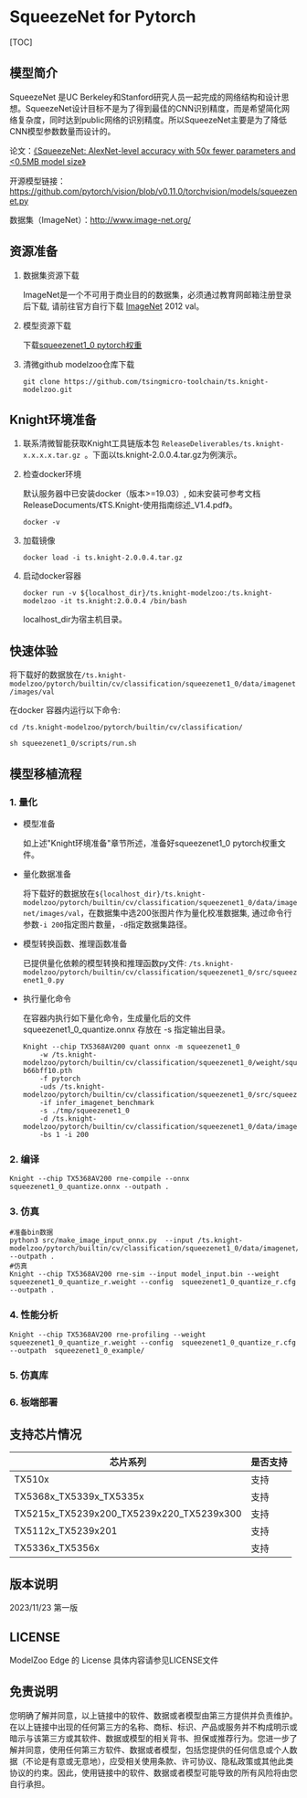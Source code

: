 # SqueezeNet for Pytorch

<!--命名规则 {model_name}-{dataset}-{framework}-->

[TOC]

## 模型简介

SqueezeNet 是UC Berkeley和Stanford研究人员一起完成的网络结构和设计思想。SqueezeNet设计目标不是为了得到最佳的CNN识别精度，而是希望简化网络复杂度，同时达到public网络的识别精度。所以SqueezeNet主要是为了降低CNN模型参数数量而设计的。

论文：[《SqueezeNet: AlexNet-level accuracy with 50x fewer parameters and <0.5MB model size》](https://arxiv.org/pdf/1602.07360)

开源模型链接：https://github.com/pytorch/vision/blob/v0.11.0/torchvision/models/squeezenet.py

数据集（ImageNet）：http://www.image-net.org/

## 资源准备

1. 数据集资源下载

	ImageNet是一个不可用于商业目的的数据集，必须通过教育网邮箱注册登录后下载, 请前往官方自行下载 [ImageNet](http://image-net.org/) 2012 val。

2. 模型资源下载

	下载[squeezenet1_0 pytorch权重](https://download.pytorch.org/models/squeezenet1_0-b66bff10.pth)

3. 清微github modelzoo仓库下载

	```git clone https://github.com/tsingmicro-toolchain/ts.knight-modelzoo.git```

## Knight环境准备

1. 联系清微智能获取Knight工具链版本包 ```ReleaseDeliverables/ts.knight-x.x.x.x.tar.gz ```。下面以ts.knight-2.0.0.4.tar.gz为例演示。

2. 检查docker环境

	​默认服务器中已安装docker（版本>=19.03）, 如未安装可参考文档ReleaseDocuments/《TS.Knight-使用指南综述_V1.4.pdf》。
	
	```
	docker -v   
	```

3. 加载镜像
	
	```
	docker load -i ts.knight-2.0.0.4.tar.gz
	```

4. 启动docker容器

	```
	docker run -v ${localhost_dir}/ts.knight-modelzoo:/ts.knight-modelzoo -it ts.knight:2.0.0.4 /bin/bash
	```
	
	localhost_dir为宿主机目录。

## 快速体验
将下载好的数据放在`/ts.knight-modelzoo/pytorch/builtin/cv/classification/squeezenet1_0/data/imagenet/images/val`

在docker 容器内运行以下命令:

```
cd /ts.knight-modelzoo/pytorch/builtin/cv/classification/
```

```
sh squeezenet1_0/scripts/run.sh
```

## 模型移植流程

### 1. 量化

-   模型准备
	
	如上述"Knight环境准备"章节所述，准备好squeezenet1_0 pytorch权重文件。
	

-   量化数据准备

    将下载好的数据放在`${localhost_dir}/ts.knight-modelzoo/pytorch/builtin/cv/classification/squeezenet1_0/data/imagenet/images/val`，在数据集中选200张图片作为量化校准数据集, 通过命令行参数```-i 200```指定图片数量，```-d```指定数据集路径。

-   模型转换函数、推理函数准备
	
	已提供量化依赖的模型转换和推理函数py文件: ```/ts.knight-modelzoo/pytorch/builtin/cv/classification/squeezenet1_0/src/squeezenet1_0.py```

-   执行量化命令

	在容器内执行如下量化命令，生成量化后的文件 squeezenet1_0_quantize.onnx 存放在 -s 指定输出目录。

    	Knight --chip TX5368AV200 quant onnx -m squeezenet1_0
    		-w /ts.knight-modelzoo/pytorch/builtin/cv/classification/squeezenet1_0/weight/squeezenet1_0-b66bff10.pth
    		-f pytorch 
    		-uds /ts.knight-modelzoo/pytorch/builtin/cv/classification/squeezenet1_0/src/squeezenet1_0.py 
    		-if infer_imagenet_benchmark 
			-s ./tmp/squeezenet1_0 
    		-d /ts.knight-modelzoo/pytorch/builtin/cv/classification/squeezenet1_0/data/imagenet/images/val 
    		-bs 1 -i 200


### 2. 编译


    Knight --chip TX5368AV200 rne-compile --onnx squeezenet1_0_quantize.onnx --outpath .


### 3. 仿真

    #准备bin数据
    python3 src/make_image_input_onnx.py  --input /ts.knight-modelzoo/pytorch/builtin/cv/classification/squeezenet1_0/data/imagenet/images/val/n07749582 --outpath . 
    #仿真
    Knight --chip TX5368AV200 rne-sim --input model_input.bin --weight squeezenet1_0_quantize_r.weight --config  squeezenet1_0_quantize_r.cfg --outpath .

### 4. 性能分析

```
Knight --chip TX5368AV200 rne-profiling --weight  squeezenet1_0_quantize_r.weight --config  squeezenet1_0_quantize_r.cfg --outpath  squeezenet1_0_example/
```

### 5. 仿真库

### 6. 板端部署



## 支持芯片情况

| 芯片系列                                          | 是否支持 |
| ------------------------------------------------- | -------- |
| TX510x                                            | 支持     |
| TX5368x_TX5339x_TX5335x                           | 支持     |
| TX5215x_TX5239x200_TX5239x220_TX5239x300          | 支持     |
| TX5112x_TX5239x201                                | 支持     |
| TX5336x_TX5356x                                   | 支持     |



## 版本说明

2023/11/23  第一版



## LICENSE

ModelZoo Edge 的 License 具体内容请参见LICENSE文件

## 免责说明

您明确了解并同意，以上链接中的软件、数据或者模型由第三方提供并负责维护。在以上链接中出现的任何第三方的名称、商标、标识、产品或服务并不构成明示或暗示与该第三方或其软件、数据或模型的相关背书、担保或推荐行为。您进一步了解并同意，使用任何第三方软件、数据或者模型，包括您提供的任何信息或个人数据（不论是有意或无意地），应受相关使用条款、许可协议、隐私政策或其他此类协议的约束。因此，使用链接中的软件、数据或者模型可能导致的所有风险将由您自行承担。



